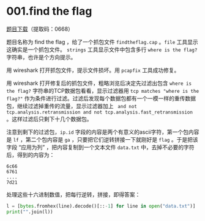 # 001.find the flag

[题目下载](https://pan.baidu.com/s/1FZEaIOw51Ed1bq5nMHEtMA)（提取码：0668）

题目名称为 find the flag ，给了一个抓包文件 `findtheflag.cap` 。`file` 工具显示这确实是一个抓包文件。 `strings` 工具显示文件中包含多行 `where is the flag?` 字符串，也许是个方向提示。

用 wireshark 打开抓包文件，提示文件损坏。用 `pcapfix` 工具成功修复。

用 wireshark 打开修复后的抓包文件，粗略浏览后决定先过滤出包含 `where is the flag?` 字符串的TCP数据包看看，显示过滤器用 `tcp matches "where is the flag?"` 作为条件进行过滤。过滤后发现每个数据包都有一个一模一样的重传数据包，继续过滤掉重传的流量，显示过滤器加上 ` and not tcp.analysis.retransmission and not tcp.analysis.fast_retransmission` 。这样过滤后只剩下十几个数据包。

注意到剩下的过滤包，`ip.id` 字段的内容是两个有意义的ascii字符，第一个包内容是 `lf` ，第二个包内容是 `ga` ，只要把它们逆转拼接一下就刚好是 `flag` 。于是把该字段 “应用为列” ，把内容复制到一个文本文件 `data.txt` 中，去掉不必要的字符后，得到的内容为：

```
6c66
6761
....
7d21
```

处理这些十六进制数值，把每行逆转，拼接，即得答案：

```python
l = [bytes.fromhex(line).decode()[::-1] for line in open("data.txt")]
print("".join(l))
```

